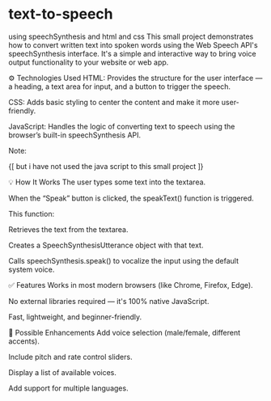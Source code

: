 # text-to-speech
 using speechSynthesis and html and css
This small project demonstrates how to convert written text into spoken words using the Web Speech API's speechSynthesis interface. It's a simple and interactive way to bring voice output functionality to your website or web app.

⚙️ Technologies Used
HTML: Provides the structure for the user interface — a heading, a text area for input, and a button to trigger the speech.

CSS: Adds basic styling to center the content and make it more user-friendly.

JavaScript: Handles the logic of converting text to speech using the browser’s built-in speechSynthesis API. 

Note:

{[ but i have not used the java script to this small project ]}

💡 How It Works
The user types some text into the textarea.

When the “Speak” button is clicked, the speakText() function is triggered.

This function:

Retrieves the text from the textarea.

Creates a SpeechSynthesisUtterance object with that text.

Calls speechSynthesis.speak() to vocalize the input using the default system voice.

✅ Features
Works in most modern browsers (like Chrome, Firefox, Edge).

No external libraries required — it's 100% native JavaScript.

Fast, lightweight, and beginner-friendly.

🚀 Possible Enhancements
Add voice selection (male/female, different accents).

Include pitch and rate control sliders.

Display a list of available voices.

Add support for multiple languages.
